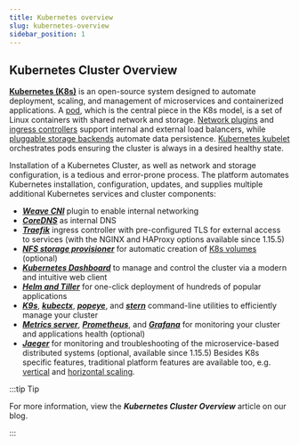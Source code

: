 ```yaml
---
title: Kubernetes overview
slug: kubernetes-overview
sidebar_position: 1
---
```


## Kubernetes Cluster Overview

**[Kubernetes (K8s)](https://kubernetes.io/)** is an open-source system designed to automate deployment, scaling, and management of microservices and containerized applications. A [pod](https://kubernetes.io/docs/concepts/workloads/pods/), which is the central piece in the K8s model, is a set of Linux containers with shared network and storage. [Network plugins](https://kubernetes.io/docs/concepts/extend-kubernetes/compute-storage-net/network-plugins/) and [ingress controllers](https://kubernetes.io/docs/concepts/services-networking/ingress-controllers/) support internal and external load balancers, while [pluggable storage backends](https://kubernetes.io/docs/concepts/storage/storage-classes/#provisioner) automate data persistence. [Kubernetes kubelet](https://kubernetes.io/docs/reference/command-line-tools-reference/kubelet/) orchestrates pods ensuring the cluster is always in a desired healthy state.

Installation of a Kubernetes Cluster, as well as network and storage configuration, is a tedious and error-prone process. The platform automates Kubernetes installation, configuration, updates, and supplies multiple additional Kubernetes services and cluster components:

- **_[Weave CNI](https://kubernetes.io/docs/concepts/cluster-administration/networking/#weave-net-from-weaveworks)_** plugin to enable internal networking
- **_[CoreDNS](https://coredns.io/)_** as internal DNS
- **_[Traefik](https://doc.traefik.io/traefik/user-guides/crd-acme/)_** ingress controller with pre-configured TLS for external access to services (with the NGINX and HAProxy options available since 1.15.5)
- **_[NFS storage provisioner](https://docs.docker.com/)_** for automatic creation of [K8s volumes](https://kubernetes.io/docs/concepts/storage/volumes/) (optional)
- **_[Kubernetes Dashboard](https://kubernetes.io/docs/tasks/access-application-cluster/web-ui-dashboard/)_** to manage and control the cluster via a modern and intuitive web client
- **_[Helm and Tiller](https://helm.sh/)_** for one-click deployment of hundreds of popular applications
- **_[K9s](https://github.com/derailed/k9s)_**, **_[kubectx](https://github.com/ahmetb/kubectx)_**, **_[popeye](https://github.com/derailed/popeye)_**, and **_[stern](https://github.com/wercker/stern)_** command-line utilities to efficiently manage your cluster
- **_[Metrics server](https://github.com/kubernetes-sigs/metrics-server)_**, **_[Prometheus](https://prometheus.io/)_**, and **_[Grafana](https://grafana.com/)_** for monitoring your cluster and applications health (optional)
- **_[Jaeger](https://www.jaegertracing.io/)_** for monitoring and troubleshooting of the microservice-based distributed systems (optional, available since 1.15.5)
  Besides K8s specific features, traditional platform features are available too, e.g. [vertical](/docs/kubernetes-hosting/kubernetes-scalability/vertical-scaling) and [horizontal scaling](/docs/kubernetes-hosting/kubernetes-scalability/horizontal-scaling).

:::tip Tip

For more information, view the **_Kubernetes Cluster Overview_** article on our blog.

:::
